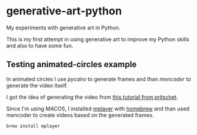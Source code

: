 # generative-art-python
My experiments with generative art in Python.

This is my first attempt in using generative art to improve my Python skills and also to have some fun.

## Testing animated-circles example
In animated circles I use *pycairo* to generate frames and than *mencoder* to generate the video itself.

I got the idea of generating the video from [this tutorial from pritschet](https://www.pritschet.me/wiki/python/example-scripts-python/animations-cairo-and-numpy/). 

Since I'm using MACOS, I installed [mplayer](http://www.mplayerhq.hu) with [homebrew](https://brew.sh/) and than used mencoder to create videos based on the generated frames.

```
brew install mplayer
```